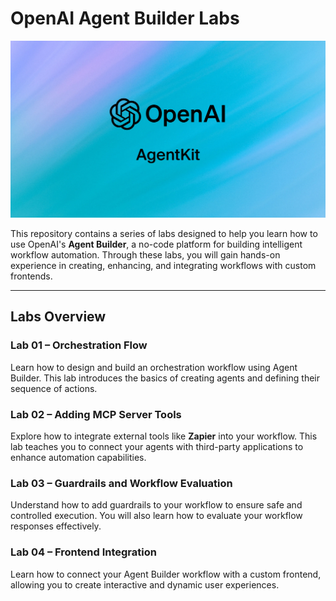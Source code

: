 # OpenAI Agent Builder Labs

![Banner](./images/banner.jpg)

This repository contains a series of labs designed to help you learn how to use OpenAI's **Agent Builder**, a no-code platform for building intelligent workflow automation. Through these labs, you will gain hands-on experience in creating, enhancing, and integrating workflows with custom frontends.

---

## Labs Overview

### **Lab 01 – Orchestration Flow**

Learn how to design and build an orchestration workflow using Agent Builder. This lab introduces the basics of creating agents and defining their sequence of actions.

### **Lab 02 – Adding MCP Server Tools**

Explore how to integrate external tools like **Zapier** into your workflow. This lab teaches you to connect your agents with third-party applications to enhance automation capabilities.

### **Lab 03 – Guardrails and Workflow Evaluation**

Understand how to add guardrails to your workflow to ensure safe and controlled execution. You will also learn how to evaluate your workflow responses effectively.

### **Lab 04 – Frontend Integration**

Learn how to connect your Agent Builder workflow with a custom frontend, allowing you to create interactive and dynamic user experiences.
